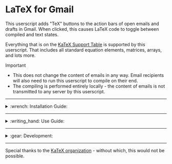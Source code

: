 # LaTeX for Gmail

<!---------------------------------------------------------------------------------------------------------------------------------------------------------------------------->
<!-----------------------------------------------------------------------------------HEADER----------------------------------------------------------------------------------->
<!---------------------------------------------------------------------------------------------------------------------------------------------------------------------------->
This userscript adds "TeX" buttons to the action bars of open emails and drafts in Gmail. When clicked, this causes LaTeX code to toggle between compiled and text states.

Everything that is on the [KaTeX Support Table](https://katex.org/docs/support_table) is supported by this userscript. That includes all standard equation elements, matrices, arrays, and lots more.

> [!IMPORTANT]
> * This does not change the content of emails in any way. Email recipients will also need to run this userscript to compile on their end.<br>
> * The compiling is performed entirely locally - the content of emails is not transmitted to any server by this userscript.

<!---------------------------------------------------------------------------------------------------------------------------------------------------------------------------->
<!-----------------------------------------------------------------------------INSTALLATION GUIDE----------------------------------------------------------------------------->
<!---------------------------------------------------------------------------------------------------------------------------------------------------------------------------->
---
<details>
<summary>:wrench: Installation Guide:</summary>

This requires the use of a browser script manager. Violentmonkey is recommended, but other options should also be compatible.
* [Chrome](https://chromewebstore.google.com/detail/violentmonkey/jinjaccalgkegednnccohejagnlnfdag)
* [Firefox](https://addons.mozilla.org/en-US/firefox/addon/violentmonkey/)
* [Edge](https://microsoftedge.microsoft.com/addons/detail/violentmonkey/eeagobfjdenkkddmbclomhiblgggliao)
* [Opera](https://github.com/OpenUserJs/OpenUserJS.org/wiki/Violentmonkey-for-Opera)
* [Safari](https://apps.apple.com/us/app/meddlemonkey/id1539631953?mt=12)

Once you have a browser script manager extension installed on your browser:
* Click [this link](https://github.com/LoganJFisher/LaTeX-for-Gmail/raw/refs/heads/main/LaTeX-for-Gmail.user.js)
* On the new tab, click "Install" (on the left for Violentmonkey)
* Refresh any open Gmail tabs
</details>

<!---------------------------------------------------------------------------------------------------------------------------------------------------------------------------->
<!---------------------------------------------------------------------------------USE GUIDE---------------------------------------------------------------------------------->
<!---------------------------------------------------------------------------------------------------------------------------------------------------------------------------->
---
<details>
<summary>:writing_hand: Use Guide:</summary>

LaTeX code is compiled automatically upon opening an email or expanding an email in a chain. To toggle it off (or back on), click the $\TeX$ button on the action bar at the top of the email. <br>
$~~~~$:accessibility: `Ctrl+Alt+L` shortcut to toggle compiling in an email chain.

LaTeX code is not compiled automatically in drafts, but can be toggled on by clicking the $\TeX$ button in the action bar at the bottom of the draft. Editing is disabled while compile is on. <br>
$~~~~$:accessibility: `Ctrl+Alt+K` shortcut to toggle compiling in an active draft.

[KaTeX-supported environments](https://katex.org/docs/support_table) (i.e. anything on their list which is surrounded with braces (curly brackets) `{}`) (e.g. `\begin{bmatrix}` and `\begin{array}`) can be used at any place in an email. In addition to these, a set of additional delimiters have been added to allow you to create inline and display math environments with ease.

$~~~~$**Additional supported math environment delimiters beyond KaTeX:**
* Inline mode:
  * `[; ... ;]`
  * `\( ... \)`
  * `\begin{math} ... \end{math}`
* Display mode:
  * `[(; ... ;)]`
  * `\[ ... \]`
  * `\begin{displaymath} ... \end{displaymath}`

:bulb: Use `\displaystyle` inside inline delimiters to compile as display mode with line breaks. <br>
$~~~~~~$ Example: `\(\displaystyle E=mc^{2}\)`

Inside of a supported environment, you can use any of the many other functions provided by KaTeX (e.g. `\alpha` and `\brack`).
 
![Example of LaTeX for Gmail in action](https://i.imgur.com/zEIsQeL.png)
</details>

<!---------------------------------------------------------------------------------------------------------------------------------------------------------------------------->
<!---------------------------------------------------------------------------------DEVELOPMENT-------------------------------------------------------------------------------->
<!---------------------------------------------------------------------------------------------------------------------------------------------------------------------------->
 ---
<details>
<summary>:gear: Development:</summary>

**If you would like to contribute, these fixes & additions are the current priorities (but suggestions are welcome):**
* :bug: Bugs:
  * No known bugs at this time! :smile:
* :gem: Features:
  * Add [TikZJax](https://github.com/kisonecat/tikzjax) support.
    * Completely unrelated to KaTeX, but should be compatible.
    * TikZ uses `\begin{tikzpicture}` delimiters.
  * Change equation enumeration to maintain a count throughout emails in a chain, keeping track even when minimized.
  * Add descriptive comments to the userscript to accomodate code reviews and user edits.
* :thought_balloon: Pipe Dreams:
  * Support for other popular email services (e.g. Outlook, Yahoo Mail, ProtonMail, AOL Mail, etc.).
    * Request for Outlook at first priority.
    * Each email service would be an independent userscript, not all in one.
    * This repository would then be renamed.
  * Incorporate [LaTeX.js](https://latex.js.org/).
    * This was briefly toyed with, but only partial support with lots of issues was achieved.
      * It seems the ideal would be to still use KaTeX for math environments, and TikZJax for TikZ envionrments, but LaTeX.js would be useful for general document formatting.
</details>

---
Special thanks to the [KaTeX organization](https://katex.org/) - without which, this would not be possible.
